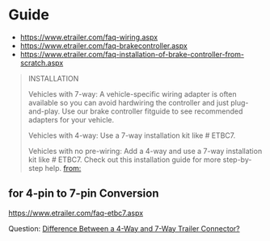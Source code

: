 # Guide
- https://www.etrailer.com/faq-wiring.aspx
- https://www.etrailer.com/faq-brakecontroller.aspx
- https://www.etrailer.com/faq-installation-of-brake-controller-from-scratch.aspx

>INSTALLATION
>
>Vehicles with 7-way: A vehicle-specific wiring adapter is often available so you can avoid hardwiring the controller and just plug-and-play. Use our brake controller fitguide to see recommended adapters for your vehicle.
>
>Vehicles with 4-way: Use a 7-way installation kit like # ETBC7.
>
>Vehicles with no pre-wiring: Add a 4-way and use a 7-way installation kit like # ETBC7. Check out this installation guide for more step-by-step help.
[from:](https://www.etrailer.com/faq-brakecontroller.aspx)


## for 4-pin to 7-pin Conversion
https://www.etrailer.com/faq-etbc7.aspx

Question: [Difference Between a 4-Way and 7-Way Trailer Connector?](https://www.etrailer.com/question-136174.html)
